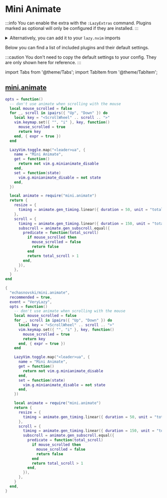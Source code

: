 # Mini Animate

<!-- plugins:start -->

:::info
You can enable the extra with the `:LazyExtras` command.
Plugins marked as optional will only be configured if they are installed.
:::

<details>
<summary>Alternatively, you can add it to your <code>lazy.nvim</code> imports</summary>

```lua title="lua/config/lazy.lua" {4}
require("lazy").setup({
  spec = {
    { "LazyVim/LazyVim", import = "lazyvim.plugins" },
    { import = "lazyvim.plugins.extras.ui.mini-animate" },
    { import = "plugins" },
  },
})
```

</details>

Below you can find a list of included plugins and their default settings.

:::caution
You don't need to copy the default settings to your config.
They are only shown here for reference.
:::

import Tabs from '@theme/Tabs';
import TabItem from '@theme/TabItem';

## [mini.animate](https://github.com/echasnovski/mini.animate)

<Tabs>

<TabItem value="opts" label="Options">

```lua
opts = function()
  -- don't use animate when scrolling with the mouse
  local mouse_scrolled = false
  for _, scroll in ipairs({ "Up", "Down" }) do
    local key = "<ScrollWheel" .. scroll .. ">"
    vim.keymap.set({ "", "i" }, key, function()
      mouse_scrolled = true
      return key
    end, { expr = true })
  end

  LazyVim.toggle.map("<leader>ua", {
    name = "Mini Animate",
    get = function()
      return not vim.g.minianimate_disable
    end,
    set = function(state)
      vim.g.minianimate_disable = not state
    end,
  })

  local animate = require("mini.animate")
  return {
    resize = {
      timing = animate.gen_timing.linear({ duration = 50, unit = "total" }),
    },
    scroll = {
      timing = animate.gen_timing.linear({ duration = 150, unit = "total" }),
      subscroll = animate.gen_subscroll.equal({
        predicate = function(total_scroll)
          if mouse_scrolled then
            mouse_scrolled = false
            return false
          end
          return total_scroll > 1
        end,
      }),
    },
  }
end
```

</TabItem>


<TabItem value="code" label="Full Spec">

```lua
{
  "echasnovski/mini.animate",
  recommended = true,
  event = "VeryLazy",
  opts = function()
    -- don't use animate when scrolling with the mouse
    local mouse_scrolled = false
    for _, scroll in ipairs({ "Up", "Down" }) do
      local key = "<ScrollWheel" .. scroll .. ">"
      vim.keymap.set({ "", "i" }, key, function()
        mouse_scrolled = true
        return key
      end, { expr = true })
    end

    LazyVim.toggle.map("<leader>ua", {
      name = "Mini Animate",
      get = function()
        return not vim.g.minianimate_disable
      end,
      set = function(state)
        vim.g.minianimate_disable = not state
      end,
    })

    local animate = require("mini.animate")
    return {
      resize = {
        timing = animate.gen_timing.linear({ duration = 50, unit = "total" }),
      },
      scroll = {
        timing = animate.gen_timing.linear({ duration = 150, unit = "total" }),
        subscroll = animate.gen_subscroll.equal({
          predicate = function(total_scroll)
            if mouse_scrolled then
              mouse_scrolled = false
              return false
            end
            return total_scroll > 1
          end,
        }),
      },
    }
  end,
}
```

</TabItem>

</Tabs>

<!-- plugins:end -->
